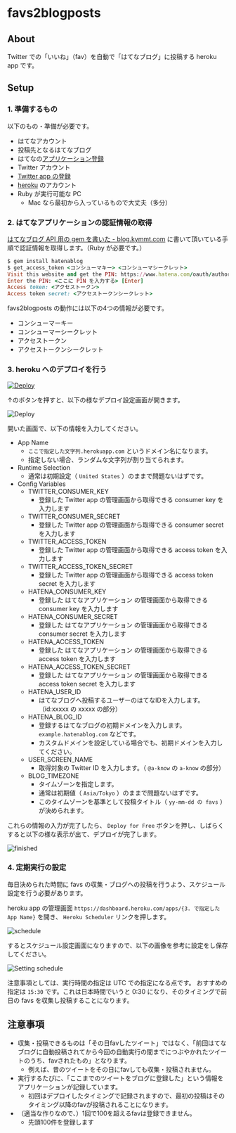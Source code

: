 # favs2blogposts
## About
Twitter での「いいね」（fav）を自動で「はてなブログ」に投稿する heroku app です。

## Setup
### 1. 準備するもの
以下のもの・準備が必要です。

* はてなアカウント
* 投稿先となるはてなブログ
* はてなの[アプリケーション登録](https://www.hatena.ne.jp/oauth/develop)
* Twitter アカウント
* [Twitter app の登録](https://apps.twitter.com/)
* [heroku](https://www.heroku.com/) のアカウント
* Ruby が実行可能な PC
    * Mac なら最初から入っているもので大丈夫（多分）

### 2. はてなアプリケーションの認証情報の取得
[はてなブログ API 用の gem を書いた - blog.kymmt.com](http://blog.kymmt.com/entry/hatenablog_gem) に書いて頂いている手順で認証情報を取得します。（Ruby が必要です。）

```ruby
$ gem install hatenablog
$ get_access_token <コンシューマキー> <コンシューマシークレット>
Visit this website and get the PIN: https://www.hatena.com/oauth/authorize?oauth_token=XXXXXXXXXXXXXXXXXXXX
Enter the PIN: <ここに PIN を入力する> [Enter]
Access token: <アクセストークン>
Access token secret: <アクセストークンシークレット>
```

favs2blogposts の動作には以下の4つの情報が必要です。

* コンシューマーキー
* コンシューマーシークレット
* アクセストークン
* アクセストークンシークレット

### 3. heroku へのデプロイを行う

[![Deploy](https://www.herokucdn.com/deploy/button.svg)](https://heroku.com/deploy)

↑のボタンを押すと、以下の様なデプロイ設定画面が開きます。

![Deploy](https://cloud.githubusercontent.com/assets/1097533/17794851/045d2de4-65ee-11e6-87cb-87ca6cb34eac.png)

開いた画面で、以下の情報を入力してください。

* App Name
    * `ここで指定した文字列.herokuapp.com` というドメイン名になります。
    * 指定しない場合、ランダムな文字列が割り当てられます。
* Runtime Selection
    * 通常は初期設定（ `United States` ）のままで問題ないはずです。
* Config Variables
    * TWITTER_CONSUMER_KEY
        * 登録した Twitter app の管理画面から取得できる consumer key を入力します
    * TWITTER_CONSUMER_SECRET
        * 登録した Twitter app の管理画面から取得できる consumer secret を入力します
    * TWITTER_ACCESS_TOKEN
        * 登録した Twitter app の管理画面から取得できる access token を入力します
    * TWITTER_ACCESS_TOKEN_SECRET
        * 登録した Twitter app の管理画面から取得できる access token secret を入力します
    * HATENA_CONSUMER_KEY
        * 登録した はてなアプリケーション の管理画面から取得できる consumer key を入力します
    * HATENA_CONSUMER_SECRET
        * 登録した はてなアプリケーション の管理画面から取得できる consumer secret を入力します
    * HATENA_ACCESS_TOKEN
        * 登録した はてなアプリケーション の管理画面から取得できる access token を入力します
    * HATENA_ACCESS_TOKEN_SECRET
        * 登録した はてなアプリケーション の管理画面から取得できる access token secret を入力します
    * HATENA_USER_ID
        * はてなブログへ投稿するユーザーのはてなIDを入力します。（id:xxxxx の xxxxx の部分）
    * HATENA_BLOG_ID
        * 登録するはてなブログの初期ドメインを入力します。 `example.hatenablog.com` などです。
        * カスタムドメインを設定している場合でも、初期ドメインを入力してください。
    * USER_SCREEN_NAME
        * 取得対象の Twitter ID を入力します。（ `@a-know` の `a-know` の部分）
    * BLOG_TIMEZONE
        * タイムゾーンを指定します。
        * 通常は初期値（ `Asia/Tokyo` ）のままで問題ないはずです。
        * このタイムゾーンを基準として投稿タイトル（ `yy-mm-dd の favs` ）が決められます。

これらの情報の入力が完了したら、 `Deploy for Free` ボタンを押し、しばらくすると以下の様な表示が出て、デプロイが完了します。

![finished](https://cloud.githubusercontent.com/assets/1097533/17794880/446ffc7c-65ee-11e6-88e6-36990b404bca.png)


### 4. 定期実行の設定
毎日決められた時間に favs の収集・ブログへの投稿を行うよう、スケジュール設定を行う必要があります。

heroku app の管理画面 `https://dashboard.heroku.com/apps/{3. で指定した App Name}` を開き、 `Heroku Scheduler` リンクを押します。

![schedule](https://cloud.githubusercontent.com/assets/1097533/17794888/59d1b5c4-65ee-11e6-8471-1e87cce4286d.png)

するとスケジュール設定画面になりますので、以下の画像を参考に設定をし保存してください。

![Setting schedule](https://cloud.githubusercontent.com/assets/1097533/17794893/7505e66c-65ee-11e6-9737-ffbd9f306be2.png)

注意事項としては、実行時間の指定は UTC での指定になる点です。
おすすめの指定は `15:30` です。これは日本時間でいうと 0:30 になり、そのタイミングで前日の favs を収集し投稿することになります。


## 注意事項
* 収集・投稿できるものは「その日favしたツイート」ではなく、「前回はてなブログに自動投稿されてから今回の自動実行の間までにつぶやかれたツイートのうち、favされたもの」となります。
    * 例えば、昔のツイートをその日にfavしても収集・投稿されません。
* 実行するたびに、「ここまでのツイートをブログに登録した」という情報をアプリケーションが記録しています。
    * 初回はデプロイしたタイミングで記録されますので、最初の投稿はそのタイミング以降のfavが投稿されることになります。
* （適当な作りなので、）1回で100を超えるfavは登録できません。
    * 先頭100件を登録します
